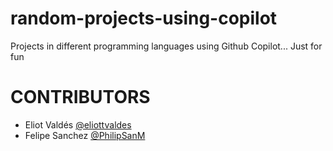 # random-projects-using-copilot
Projects in different programming languages using Github Copilot... Just for fun

# CONTRIBUTORS
- Eliot Valdés <a href="https://github.com/eliottvaldes">@eliottvaldes</a>
- Felipe Sanchez <a href="https://github.com/PhilipSanM">@PhilipSanM</a>
